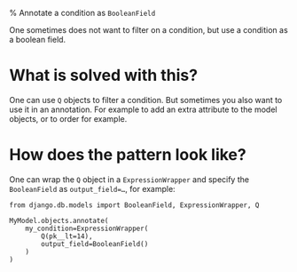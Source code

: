 % Annotate a condition as `BooleanField`

One sometimes does not want to filter on a condition, but use a condition as a
boolean field.

# What is solved with this?

One can use `Q` objects to filter a condition. But sometimes you also want to
use it in an annotation. For example to add an extra attribute to the model
objects, or to order for example.

# How does the pattern look like?

One can wrap the `Q` object in a `ExpressionWrapper` and specify the
`BooleanField` as <code>output_field=&hellip;</code>, for example:

```python3
from django.db.models import BooleanField, ExpressionWrapper, Q

MyModel.objects.annotate(
    my_condition=ExpressionWrapper(
        Q(pk__lt=14),
        output_field=BooleanField()
    )
)
```
